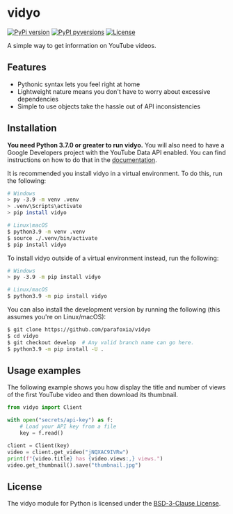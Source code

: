 # vidyo

[![PyPi version](https://img.shields.io/pypi/v/vidyo.svg)](https://pypi.python.org/pypi/vidyo/) [![PyPI pyversions](https://img.shields.io/pypi/pyversions/vidyo.svg)](https://pypi.python.org/pypi/vidyo/) [![License](https://img.shields.io/github/license/parafoxia/vidyo.svg)](https://github.com/parafoxia/vidyo/blob/main/LICENSE)

A simple way to get information on YouTube videos.

## Features

- Pythonic syntax lets you feel right at home
- Lightweight nature means you don't have to worry about excessive dependencies
- Simple to use objects take the hassle out of API inconsistencies

## Installation

**You need Python 3.7.0 or greater to run vidyo.** You will also need to have a Google Developers project with the YouTube Data API enabled. You can find instructions on how to do that in the [documentation](https://vidyo.readthedocs.io/en/latest/starting/google-dev.html).

It is recommended you install vidyo in a virtual environment. To do this, run the following:

```bash
# Windows
> py -3.9 -m venv .venv
> .venv\Scripts\activate
> pip install vidyo

# Linux\macOS
$ python3.9 -m venv .venv
$ source ./.venv/bin/activate
$ pip install vidyo
```

To install vidyo outside of a virtual environment instead, run the following:

```bash
# Windows
> py -3.9 -m pip install vidyo

# Linux/macOS
$ python3.9 -m pip install vidyo
```

You can also install the development version by running the following (this assumes you're on Linux/macOS):

```bash
$ git clone https://github.com/parafoxia/vidyo
$ cd vidyo
$ git checkout develop  # Any valid branch name can go here.
$ python3.9 -m pip install -U .
```

## Usage examples

The following example shows you how display the title and number of views of the first YouTube video and then download its thumbnail.

```py
from vidyo import Client

with open("secrets/api-key") as f:
    # Load your API key from a file
    key = f.read()

client = Client(key)
video = client.get_video("jNQXAC9IVRw")
print(f"{video.title} has {video.views:,} views.")
video.get_thumbnail().save("thumbnail.jpg")
```

## License

The vidyo module for Python is licensed under the [BSD-3-Clause License](https://github.com/parafoxia/vidyo/blob/main/LICENSE).
